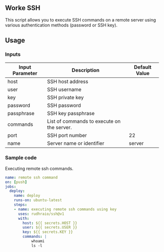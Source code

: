 ## Worke SSH 

This script allows you to execute SSH commands on a remote server using various authentication methods (password or SSH key).

## Usage

### Inputs

| Input Parameter         | Description                                                     | Default Value |
|-------------------------|-----------------------------------------------------------------|---------------|
| host                    | SSH host address                                                |               |
| user                    | SSH username                                                    |               |
| key                     | SSH private key                                                 |               |
| password                | SSH password                                                    |               |
| passphrase              | SSH key passphrase                                              |               |
| commands                | List of commands to execute on the server.                      |               |
| port                    | SSH port number                                                 | 22            |
| name                    | Server name or identifier                                       | server        |

### Sample code
Executing remote ssh commands.

```yaml
name: remote ssh command
on: [push]
jobs:
  deploy:
    name: deploy
    runs-on: ubuntu-latest
    steps:
    - name: executing remote ssh commands using key
      uses: rudhraio/ssh@v1
      with:
        host: ${{ secrets.HOST }}
        user: ${{ secrets.USER }}
        key: ${{ secrets.KEY }}
        commands: |
            whoami
            ls -l
```
